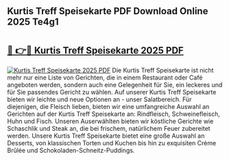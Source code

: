 ## Kurtis Treff Speisekarte PDF Download Online 2025 Te4g1

# <h2><a href="http://gccutt3.nevu.top/?p=Kurtis+Treff+Speisekarte">🔗 👉🔴 Kurtis Treff Speisekarte 2025 PDF</a></h2>

[![Kurtis Treff Speisekarte 2025 PDF](https://i.imgur.com/dBaPXMq.png)](http://gccutt3.nevu.top/?p=Kurtis+Treff+Speisekarte)
Die Kurtis Treff Speisekarte ist nicht mehr nur eine Liste von Gerichten, die in einem Restaurant oder Café angeboten werden, sondern auch eine Gelegenheit für Sie, ein leckeres und für Sie passendes Gericht zu wählen. Auf unserer Kurtis Treff Speisekarte bieten wir leichte und neue Optionen an - unser Salatbereich. Für diejenigen, die Fleisch lieben, bieten wir eine umfangreiche Auswahl an Gerichten auf der Kurtis Treff Speisekarte an: Rindfleisch, Schweinefleisch, Huhn und Fisch. Unseren Auserwählten bieten wir köstliche Gerichte wie Schaschlik und Steak an, die bei frischem, natürlichem Feuer zubereitet werden. Unsere Kurtis Treff Speisekarte bietet eine große Auswahl an Desserts, von klassischen Torten und Kuchen bis hin zu exquisiten Crème Brûlée und Schokoladen-Schneitz-Puddings.
